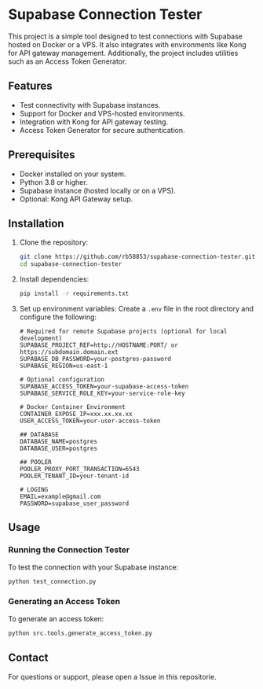 # Supabase Connection Tester

This project is a simple tool designed to test connections with Supabase hosted on Docker or a VPS. It also integrates with environments like Kong for API gateway management. Additionally, the project includes utilities such as an Access Token Generator.

## Features

- Test connectivity with Supabase instances.
- Support for Docker and VPS-hosted environments.
- Integration with Kong for API gateway testing.
- Access Token Generator for secure authentication.

## Prerequisites

- Docker installed on your system.
- Python 3.8 or higher.
- Supabase instance (hosted locally or on a VPS).
- Optional: Kong API Gateway setup.

## Installation

1. Clone the repository:

    ```bash
    git clone https://github.com/rb58853/supabase-connection-tester.git
    cd supabase-connection-tester
    ```

2. Install dependencies:

    ```bash
    pip install -r requirements.txt
    ```

3. Set up environment variables:
    Create a `.env` file in the root directory and configure the following:

    ```env
    # Required for remote Supabase projects (optional for local development)
    SUPABASE_PROJECT_REF=http://HOSTNAME:PORT/ or https://subdomain.domain.ext
    SUPABASE_DB_PASSWORD=your-postgres-password
    SUPABASE_REGION=us-east-1
    
    # Optional configuration
    SUPABASE_ACCESS_TOKEN=your-supabase-access-token
    SUPABASE_SERVICE_ROLE_KEY=your-service-role-key
    
    # Docker Container Environment
    CONTAINER_EXPOSE_IP=xxx.xx.xx.xx
    USER_ACCESS_TOKEN=your-user-access-token
    
    ## DATABASE
    DATABASE_NAME=postgres
    DATABASE_USER=postgres
    
    ## POOLER
    POOLER_PROXY_PORT_TRANSACTION=6543
    POOLER_TENANT_ID=your-tenant-id

    # LOGING
    EMAIL=example@gmail.com
    PASSWORD=supabase_user_password
    ```

## Usage

### Running the Connection Tester

To test the connection with your Supabase instance:

```bash
python test_connection.py
```

### Generating an Access Token

To generate an access token:

```bash
python src.tools.generate_access_token.py
```

## Contact

For questions or support, please open a Issue in this repositorie.
